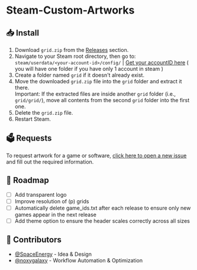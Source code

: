 # Steam-Custom-Artworks

## 📥️ Install
1. Download `grid.zip` from the [Releases](https://github.com/SpaceTheme/Steam-Custom-Artworks/releases) section.
1. Navigate to your Steam root directory, then go to: `steam/userdata/<your-account-id>/config/` | [Get your accountID here](https://steamdb.info/calculator/) ( you will have one folder if you have only 1 account in steam )
1. Create a folder named `grid` if it doesn't already exist.
1. Move the downloaded `grid.zip` file into the `grid` folder and extract it there.<br>
Important: If the extracted files are inside another `grid` folder (i.e., `grid/grid/`), move all contents from the second `grid` folder into the first one.
1. Delete the `grid.zip` file.
1. Restart Steam.

## 🗳️ Requests
To request artwork for a game or software, [click here to open a new issue](https://github.com/SpaceTheme/Steam-Custom-Artworks/issues/new?template=ARTWORK.yml) and fill out the required information.

## 🎯 Roadmap
- [ ] Add transparent logo
- [ ] Improve resolution of (p) grids
- [ ] Automatically delete game_ids.txt after each release to ensure only new games appear in the next release
- [ ] Add theme option to ensure the header scales correctly across all sizes

## 🙌 Contributors
- [@SpaceEnergy](https://github.com/SpaceEnergy) - Idea & Design  
- [@noxygalaxy](https://github.com/noxygalaxy) - Workflow Automation & Optimization
